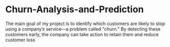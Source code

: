 # Churn-Analysis-and-Prediction
The main goal of my project is to identify which customers are likely to stop using a company’s service—a problem called "churn." By detecting these customers early, the company can take action to retain them and reduce customer loss
